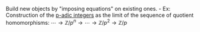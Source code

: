  Build new objects by "imposing equations" on existing ones.
    - Ex: Construction of the [p-adic integers](p-adic%20integers.md) as the limit of the sequence of quotient homomorphisms: $\cdots \rightarrow \mathbb{Z}/p^n \rightarrow \cdots \rightarrow \mathbb{Z}/p^2 \rightarrow \mathbb{Z}/p$